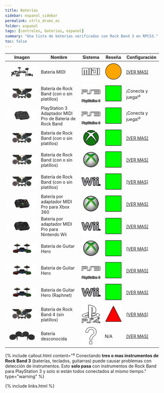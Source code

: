 ```yaml
---
title: Baterías
sidebar: espanol_sidebar
permalink: ctrls_drums_es
folder: espanol
tags: [controles, baterias, espanol]
summary: "Una lista de baterias verificadas con Rock Band 3 en RPCS3."
toc: false
---
```


| Imagen | Nombre | Sistema | Reseña | Configuración |
|--|--|--|--|--|
|[![Batería MIDI](https://raw.githubusercontent.com/carlmylo/docu-rpcs3/gh-pages/images/instruments/list/drmmidi.png)](https://carlmylo.github.io/docu-rpcs3/ctrls_drums_midi_es "Batería MIDI")  | Batería MIDI | ![Batería MIDI](https://raw.githubusercontent.com/carlmylo/docu-rpcs3/gh-pages/images/instruments/plat/midi.png) | ![Símbolo de compatibilidad adecuada](https://raw.githubusercontent.com/carlmylo/docu-rpcs3/gh-pages/images/instruments/compat/okay.png) |[[VER MAS]](https://carlmylo.github.io/docu-rpcs3/ctrls_drums_midi_es) |
|![Batería de Rock Band con platillos](https://raw.githubusercontent.com/carlmylo/docu-rpcs3/gh-pages/images/instruments/list/drmrbpro.png)  | Batería de Rock Band (con o sin platillos) | ![PlayStation 3](https://raw.githubusercontent.com/carlmylo/docu-rpcs3/gh-pages/images/instruments/plat/ps3.png) | ![Compatibilidad buena](https://raw.githubusercontent.com/carlmylo/docu-rpcs3/gh-pages/images/instruments/compat/great.png) | ¡Conecta y juega!<sup>a |
|![Adaptador MIDI Pro de Batería de Rock Band](https://raw.githubusercontent.com/carlmylo/docu-rpcs3/gh-pages/images/instruments/list/drmmpaps3.png)  | PlayStation 3 Adaptador MIDI Pro de Batería de Rock Band | ![PlayStation 3](https://raw.githubusercontent.com/carlmylo/docu-rpcs3/gh-pages/images/instruments/plat/ps3.png) | ![Compatibilidad buena](https://raw.githubusercontent.com/carlmylo/docu-rpcs3/gh-pages/images/instruments/compat/great.png) | ¡Conecta y juega!<sup>a |
|[![Batería de Rock Band 4 con platillos](https://raw.githubusercontent.com/carlmylo/docu-rpcs3/gh-pages/images/instruments/list/drmrbpro.png)](https://carlmylo.github.io/docu-rpcs3/ctrls_rb4drums_xbox_es "Batería de Rock Band 4 para Xbox One") | Batería de Rock Band (con o sin platillos) | ![Xbox One](https://raw.githubusercontent.com/carlmylo/docu-rpcs3/gh-pages/images/instruments/plat/xbx.png) | ![Compatibilidad buena](https://raw.githubusercontent.com/carlmylo/docu-rpcs3/gh-pages/images/instruments/compat/great.png) |[[VER MAS]](https://carlmylo.github.io/docu-rpcs3/ctrls_rb4drums_xbox_es) |
|[![Batería de Rock Band con platillos](https://raw.githubusercontent.com/carlmylo/docu-rpcs3/gh-pages/images/instruments/list/drmrbpro.png)](https://carlmylo.github.io/docu-rpcs3/ctrls_rbdrums_360_es "Batería de Rock Band para Xbox 360") | Batería de Rock Band (con o sin platillos) | ![Xbox 360](https://raw.githubusercontent.com/carlmylo/docu-rpcs3/gh-pages/images/instruments/plat/360.png) | ![Compatibilidad buena](https://raw.githubusercontent.com/carlmylo/docu-rpcs3/gh-pages/images/instruments/compat/great.png) |[[VER MAS]](https://carlmylo.github.io/docu-rpcs3/ctrls_rbdrums_360_es) |
|[![Batería de Rock Band con platillos](https://raw.githubusercontent.com/carlmylo/docu-rpcs3/gh-pages/images/instruments/list/drmrbpro.png)](https://carlmylo.github.io/docu-rpcs3/ctrls_rbdrums_wii_es "Batería de Rock Band para Nintendo Wii") | Batería de Rock Band (con o sin platillos) | ![Nintendo Wii](https://raw.githubusercontent.com/carlmylo/docu-rpcs3/gh-pages/images/instruments/plat/wii.png) | ![Compatibilidad buena](https://raw.githubusercontent.com/carlmylo/docu-rpcs3/gh-pages/images/instruments/compat/great.png) |[[VER MAS]](https://carlmylo.github.io/docu-rpcs3/ctrls_rbdrums_wii_es) |
|[![Batería por adaptador MIDI Pro para Xbox 360](https://raw.githubusercontent.com/carlmylo/docu-rpcs3/gh-pages/images/instruments/list/drmmpa360.png)](https://carlmylo.github.io/docu-rpcs3/ctrls_rbdrums_360_es "Batería por adaptador MIDI Pro") | Batería por adaptador MIDI Pro para Xbox 360 | ![Xbox 360](https://raw.githubusercontent.com/carlmylo/docu-rpcs3/gh-pages/images/instruments/plat/360.png) | ![Compatibilidad buena](https://raw.githubusercontent.com/carlmylo/docu-rpcs3/gh-pages/images/instruments/compat/great.png) |[[VER MAS]](https://carlmylo.github.io/docu-rpcs3/ctrls_rbdrums_360_es) |
|[![Batería por adaptador MIDI Pro para Nintendo Wii](https://raw.githubusercontent.com/carlmylo/docu-rpcs3/gh-pages/images/instruments/list/drmmpawii.png)](https://carlmylo.github.io/docu-rpcs3/ctrls_rbdrums_wii_es "Batería por adaptador MIDI Pro") | Batería por adaptador MIDI Pro para Nintendo Wii | ![Nintendo](https://raw.githubusercontent.com/carlmylo/docu-rpcs3/gh-pages/images/instruments/plat/wii.png) | ![Compatibilidad buena](https://raw.githubusercontent.com/carlmylo/docu-rpcs3/gh-pages/images/instruments/compat/great.png) |[[VER MAS]](https://carlmylo.github.io/docu-rpcs3/ctrls_rbdrums_wii_es) |
|[![Batería de Guitar Hero](https://raw.githubusercontent.com/carlmylo/docu-rpcs3/gh-pages/images/instruments/list/drmgh.png)](https://carlmylo.github.io/docu-rpcs3/ctrls_ghdrums_360_es "Batería de Guitar Hero para Xbox 360") | Batería de Guitar Hero | ![Xbox 360](https://raw.githubusercontent.com/carlmylo/docu-rpcs3/gh-pages/images/instruments/plat/360.png) | ![Compatibilidad buena](https://raw.githubusercontent.com/carlmylo/docu-rpcs3/gh-pages/images/instruments/compat/great.png) |[[VER MAS]](https://carlmylo.github.io/docu-rpcs3/ctrls_ghdrums_360_es) |
|[![Batería de Guitar Hero](https://raw.githubusercontent.com/carlmylo/docu-rpcs3/gh-pages/images/instruments/list/drmgh.png)](https://carlmylo.github.io/docu-rpcs3/ctrls_ghdrums_ps3_es "Batería de Guitar Hero para PlayStation 3") | Batería de Guitar Hero | ![PlayStation 3](https://raw.githubusercontent.com/carlmylo/docu-rpcs3/gh-pages/images/instruments/plat/ps3.png) | ![Compatibilidad buena](https://raw.githubusercontent.com/carlmylo/docu-rpcs3/gh-pages/images/instruments/compat/great.png) |[[VER MAS]](https://carlmylo.github.io/docu-rpcs3/ctrls_ghdrums_ps3_es) |
|[![Batería de Guitar Hero](https://raw.githubusercontent.com/carlmylo/docu-rpcs3/gh-pages/images/instruments/list/drmgh.png)](https://carlmylo.github.io/docu-rpcs3/ctrls_ghdrums_wii_es "Batería de Guitar Hero para Nintendo Wii") | Batería de Guitar Hero (Raphnet) | ![Nintendo](https://raw.githubusercontent.com/carlmylo/docu-rpcs3/gh-pages/images/instruments/plat/wii.png) | ![Compatibilidad buena](https://raw.githubusercontent.com/carlmylo/docu-rpcs3/gh-pages/images/instruments/compat/great.png) |[[VER MAS]](https://carlmylo.github.io/docu-rpcs3/ctrls_ghdrums_wii_es) |
|[![Batería de Rock Band 4 con platillos](https://raw.githubusercontent.com/carlmylo/docu-rpcs3/gh-pages/images/instruments/list/drmrbpro.png)](https://carlmylo.github.io/docu-rpcs3/ctrls_rb4drums_ps4_es "Batería de Rock Band 4 para PlayStation 4") | Batería de Rock Band 4 (sin platillos) | ![PlayStation 4](https://raw.githubusercontent.com/carlmylo/docu-rpcs3/gh-pages/images/instruments/plat/ps4.png) | ![Compatibilidad terrible](https://raw.githubusercontent.com/carlmylo/docu-rpcs3/gh-pages/images/instruments/compat/bad.png) |[[VER MAS]](https://carlmylo.github.io/docu-rpcs3/ctrls_rb4drums_ps4_es) |
|[![Batería desconocida](https://raw.githubusercontent.com/carlmylo/docu-rpcs3/gh-pages/images/instruments/list/drrmyst.png)](https://carlmylo.github.io/docu-rpcs3/ctrls_drums_gen_es "Batería desconocida") | Batería desconocida | ![Sistema desconocido](https://raw.githubusercontent.com/carlmylo/docu-rpcs3/gh-pages/images/instruments/plat/myst.png) | N/A |[[VER MAS]](https://carlmylo.github.io/docu-rpcs3/ctrls_drums_gen_es) |

{% include callout.html content="<sup>a</sup> Conectando **tres o mas instrumentos de Rock Band 3** (baterías, teclados, guitarras) puede causar problemas con detección de instrumentos. Esto **solo pasa** con instrumentos de Rock Band para PlayStation 3 y solo si están todos conectados al mismo tiempo." type="warning" %} 

{% include links.html %}